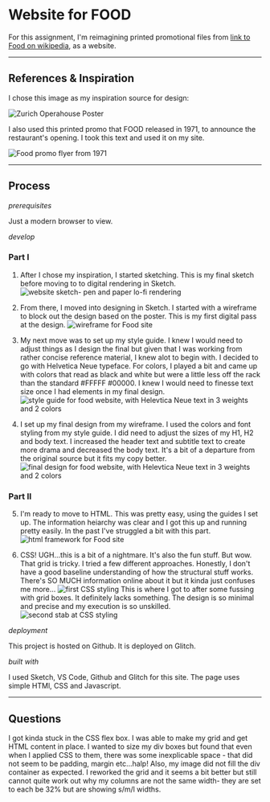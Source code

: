 # Website for FOOD

For this assignment, I'm reimagining printed promotional files from [link to Food on wikipedia](https://en.wikipedia.org/wiki/FOOD_(New_York_restaurant) "Food, an artist run restarurant started in 1971 by Carol Goodden, Tina Girouard and Gordon Matta-Clark"), as a website. 

-----------------------------------

## References & Inspiration

I chose this image as my inspiration source for design: 

![Zurich Operahouse Poster](Ref-poster.jpg)

I also used this printed promo that FOOD released in 1971, to announce the restaurant's opening. I took this text and used it on my site.

![Food promo flyer from 1971](FOOD.jpg)

-----------------------------------
## Process

*prerequisites*

Just a modern browser to view. 

*develop*

### Part I

1. After I chose my inspiration, I started sketching. This is my final sketch before moving to to digital rendering in Sketch. 
![website sketch- pen and paper lo-fi rendering](sketch.jpg)

2. From there, I moved into designing in Sketch. I started with a wireframe to block out the design based on the poster. This is my first digital pass at the design. 
![wireframe for Food site](wireframe.jpg)

3. My next move was to set up my style guide. I knew I would need to adjust things as I design the final but given that I was working from rather concise reference material, I knew alot to begin with. I decided to go with Helvetica Neue typeface. For colors, I played a bit and came up with colors that read as black and white but were a little less off the rack than the standard #FFFFF #00000. I knew I would need to finesse text size once I had elements in my final design. 
![style guide for food website, with Helevtica Neue text in 3 weights and 2 colors](styleguide.png) 

4. I set up my final design from my wireframe. I used the colors and font styling from my style guide. I did need to adjust the sizes of my H1, H2 and body text. I increased the header text and subtitle text to create more drama and decreased the body text. It's a bit of a departure from the original source but it fits my copy better. 
![final design for food website, with Helevtica Neue text in 3 weights and 2 colors](design.jpg) 

### Part II

5. I'm ready to move to HTML. This was pretty easy, using the guides I set up. The information heiarchy was clear and I got this up and running pretty easily. In the past I've struggled a bit with this part. 
![html framework for Food site](part2_step1_html_framework.png) 

6. CSS! UGH...this is a bit of a nightmare. It's also the fun stuff. But wow. That grid is tricky. I tried a few different approaches. Honestly, I don't have a good baseline understanding of how the structural stuff works. There's SO MUCH information online about it but it kinda just confuses me more...
![first CSS styling](CSS1.png) 
This is where I got to after some fussing with grid boxes. It definitely lacks something. The design is so minimal and precise and my execution is so unskilled. 
![second stab at CSS styling](CSS2.png) 


*deployment*

This project is hosted on Github. It is deployed on Glitch. 

*built with*

I used Sketch, VS Code, Github and Glitch for this site. The page uses simple HTMl, CSS and Javascript. 

-----------------------------------
## Questions

I got kinda stuck in the CSS flex box. I was able to make my grid and get HTML content in place. I wanted to size my div boxes but found that even when I applied CSS to them, there was some inexplicable space - that did not seem to be padding, margin etc...halp! Also, my image did not fill the div container as expected. I reworked the grid and it seems a bit better but still cannot quite work out why my columns are not the same width- they are set to each be 32% but are showing s/m/l widths. 
